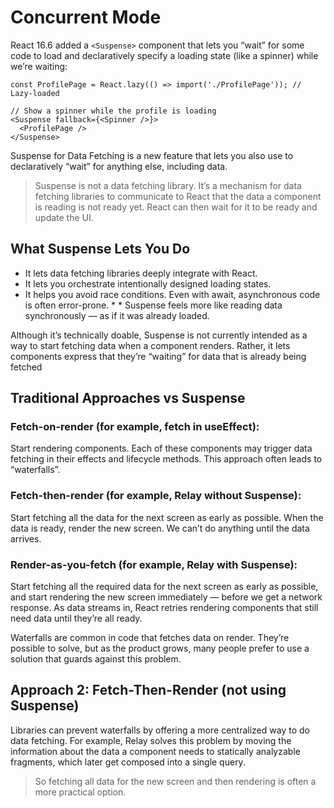 # Concurrent Mode

React 16.6 added a `<Suspense>` component that lets you “wait” for some code to load and declaratively specify a loading state (like a spinner) while we’re waiting:

```
const ProfilePage = React.lazy(() => import('./ProfilePage')); // Lazy-loaded

// Show a spinner while the profile is loading
<Suspense fallback={<Spinner />}>
  <ProfilePage />
</Suspense>
```

Suspense for Data Fetching is a new feature that lets you also use <Suspense> to declaratively “wait” for anything else, including data.

> Suspense is not a data fetching library. It’s a mechanism for data fetching libraries to communicate to React that the data a component is reading is not ready yet. React can then wait for it to be ready and update the UI. 

## What Suspense Lets You Do

* It lets data fetching libraries deeply integrate with React. 
* It lets you orchestrate intentionally designed loading states.
* It helps you avoid race conditions. Even with await, asynchronous code is often error-prone. * * Suspense feels more like reading data synchronously — as if it was already loaded.

Although it’s technically doable, Suspense is not currently intended as a way to start fetching data when a component renders. Rather, it lets components express that they’re “waiting” for data that is already being fetched

## Traditional Approaches vs Suspense

### Fetch-on-render (for example, fetch in useEffect):

Start rendering components. Each of these components may trigger data fetching in their effects and lifecycle methods. This approach often leads to “waterfalls”.

### Fetch-then-render (for example, Relay without Suspense):

Start fetching all the data for the next screen as early as possible. When the data is ready, render the new screen. We can’t do anything until the data arrives.

### Render-as-you-fetch (for example, Relay with Suspense):

Start fetching all the required data for the next screen as early as possible, and start rendering the new screen immediately — before we get a network response. As data streams in, React retries rendering components that still need data until they’re all ready.


Waterfalls are common in code that fetches data on render. They’re possible to solve, but as the product grows, many people prefer to use a solution that guards against this problem.


## Approach 2: Fetch-Then-Render (not using Suspense)

Libraries can prevent waterfalls by offering a more centralized way to do data fetching. For example, Relay solves this problem by moving the information about the data a component needs to statically analyzable fragments, which later get composed into a single query.


> So fetching all data for the new screen and then rendering is often a more practical option.



